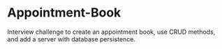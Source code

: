 # Appointment-Book
Interview challenge to create an appointment book, use CRUD methods, and add a server with database persistence.
